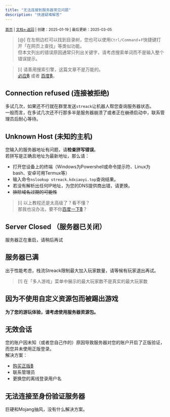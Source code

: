 ```yaml
---
title: "无法连接到服务器常见问题"
description: "快速疑难解答"
---
```

<small id="old_menu"><a href="/Streack/">首页</a> | <a href="/Streack/doc/">文档</a></small><small><a href="/Streack/doc">←返回</a> |
 创建：2025-01-19 | 最后更新：2025-03-05</small><br>

> [@] 在左侧边栏可以找到目录树，您也可以使用`Ctrl/Command`+`F`快捷键打开「在网页上查找」等类似功能。<br>
> 但本文列出的错误原因通常只列出关键字，请考虑搜索单词而不是输入整个错误提示。

> [i] 请善用搜索引擎，这篇文章不是万能的。<br>
> [必应฿](https://bing.com) 或者 [百度฿](httpa://baidu.com)。

## Connection refused (连接被拒绝)
多试几次，如果还不行就在群里发送`streack`让机器人帮您查询服务器状态。<br>
一般而言，在多试几次还不行那多半是服务器崩溃了或者正在~~崩溃~~启动中，联系管理员后耐心等待。

## Unknown Host (未知的主机)
您输入的服务器地址有问题，请**检查拼写错误**。<br>
若拼写是正确且地址为最新地址，那么请：
* 打开您设备上的终端（Windows为Powershell或命令提示符、Linux为bash、安卓可用Termux等）
* 输入命令`nslookup streack.kdxiaoyi.top`查询结果。
* 若没有解析出任何IP地址，为您的DNS提供商出错，请更换。
* ~~排除域名过期的可能性~~

> [i] 以上教程还是太高级了？看不懂？<br>
> 那我也没办法，要不你[百度一下฿](https://www.baidu.com/s?wd=%E6%88%91%E7%9A%84%E4%B8%96%E7%95%8C%20Unknown%20Host%20%E9%94%99%E8%AF%AF%E6%8F%90%E7%A4%BA)？

## Server Closed （服务器已关闭）
服务器正在重启，请稍后再试

## 服务器已满
出于性能考虑，栈流Streack限制最大加入玩家数量，请等候有玩家退出再试。

> [!] 在「多人游戏」菜单中展示的最大玩家数不是真实的最大玩家数

## 因为不使用自定义资源包而被踢出游戏
**为了您的游玩体验，请考虑使用服务器资源包。**

## 无效会话
您的账户因未知（或者您自己作的）原因导致服务器对您的账户开启了正版验证，而您并未使用正版登录。<br>
解决方案：<br>
* [购买正版฿](https://www.xbox.com/zh-CN/games/store/minecraft-java-bedrock-edition-for-pc/9nxp44l49shj)
* 联系管理员
* 更换您的离线登录用户名

## 无法连接至身份验证服务器
巨硬和Mojang抽风，没有什么解决方案。<br>

<script src="https://rs.kdxiaoyi.top/res/scripts/js/sober@1.0.6.min.js"></script><script src="https://mc.kdxiaoyi.top/Streack/_page/js/pmd.js"></script><script src="https://rs.kdxiaoyi.top/res/scripts/js/pmd-reRender.min.js"></script>